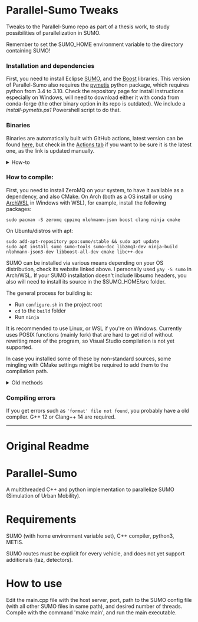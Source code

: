 # Parallel-Sumo Tweaks

Tweaks to the Parallel-Sumo repo as part of a thesis work, to study possibilities of parallelization in SUMO.

Remember to set the SUMO_HOME environment variable to the directory containing SUMO!

### Installation and dependencies

First, you need to install Eclipse [SUMO](https://eclipse.dev/sumo/), and the [Boost](https://www.boost.org/) libraries. This version of Parallel-Sumo also requires the [pymetis](https://github.com/inducer/pymetis) python package, which requires python from 3.4 to 3.10. Check the repository page for install instructions especially on Windows, will need to download either it with conda from conda-forge (the other binary option in its repo is outdated). We include a *install-pymetis.ps1* Powershell script to do that.

### Binaries

Binaries are automatically built with GitHub actions, latest version can be found [here](https://github.com/filloax/Parallel-Sumo/suites/17581327676/artifacts/1004545522), but check in the [Actions tab](https://github.com/filloax/Parallel-Sumo/actions/workflows/build.yml) if you want to be sure it is the latest one, as the link is updated manually.

<details markdown="1">
<summary>How-to</summary>

The binaries are built on Ubuntu by GitHub and should work in any Linux x86_64 system. Download/clone this repository, create a bin folder inside it, download the binaries in the bin folder and you should be able to run launch.sh.

</details>

### How to compile:

First, you need to install ZeroMQ on your system, to have it available as a dependency, and also CMake. On Arch (both as a OS install or using [ArchWSL](https://github.com/yuk7/ArchWSL) in Windows with WSL), for example, install the following packages:

```
sudo pacman -S zeromq cppzmq nlohmann-json boost clang ninja cmake 
```

On Ubuntu/distros with apt:

```
sudo add-apt-repository ppa:sumo/stable && sudo apt update
sudo apt install sumo sumo-tools sumo-doc libzmq3-dev ninja-build nlohmann-json3-dev libboost-all-dev cmake libc++-dev
```

SUMO can be installed via various means depending on your OS distribution, check its website linked above. I personally used `yay -S sumo` in Arch/WSL. If your SUMO installation doesn't include libsumo headers, you also will need to install its source in the $SUMO_HOME/src folder.

The general process for building is:
- Run `configure.sh` in the project root
- `cd` to the `build` folder
- Run `ninja`

It is recommended to use Linux, or WSL if you're on Windows. Currently uses POSIX functions (mainly fork) that are hard to get rid of without rewriting more of the program, so Visual Studio compilation is not yet supported.

In case you installed some of these by non-standard sources, some mingling with CMake settings might be required to add them to the compilation path.

<details markdown="1">
<summary>Old methods</summary>

**On Windows**: approach I used was
- Install C compilers and toolkit via [MSYS2](https://www.msys2.org/), follow for instance the [VSCode guide to C++ dev on Windows](https://code.visualstudio.com/docs/cpp/config-mingw)
- Install **in the MSYS2 environment**\* (instead of UCRT64, as MSYS2 is POSIX-like) the base-devel and gcc packages: `pacman -S base-devel gcc`
- Optional: add msys64/usr/bin folder to PATH
- Run `make -f Makefile_win` command either in Powershell with msys folders in path, or from the msys2 terminal. Make sure you're running it in the project's folder!
</details>


### Compiling errors

If you get errors such as `'format' file not found`, you probably have a old compiler. G++ 12 or Clang++ 14 are required.

---

# Original Readme

# Parallel-Sumo
A multithreaded C++ and python implementation to parallelize SUMO (Simulation of Urban Mobility).

# Requirements
SUMO (with home environment variable set), C++ compiler, python3, METIS.

SUMO routes must be explicit for every vehicle, and does not yet support additionals (taz, detectors).

# How to use
Edit the main.cpp file with the host server, port, path to the SUMO config file (with all other SUMO files in same path), and desired number of threads. Compile with the command 'make main', and run the main executable.
